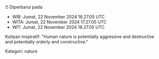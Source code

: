 ⏰ Diperbarui pada:
- WIB: Jumat, 22 November 2024 16.27.05 UTC
- WITA: Jumat, 22 November 2024 17.27.05 UTC
- WIT: Jumat, 22 November 2024 18.27.05 UTC

Kutipan Inspiratif:
"Human nature is potentially aggressive and destructive and potentially orderly and constructive."


Kategori: nature


